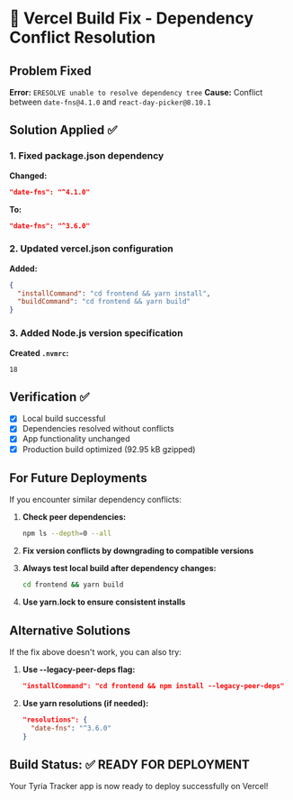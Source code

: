# 🔧 Vercel Build Fix - Dependency Conflict Resolution

## Problem Fixed
**Error:** `ERESOLVE unable to resolve dependency tree`
**Cause:** Conflict between `date-fns@4.1.0` and `react-day-picker@8.10.1`

## Solution Applied ✅

### 1. Fixed package.json dependency
**Changed:**
```json
"date-fns": "^4.1.0"
```
**To:**
```json  
"date-fns": "^3.6.0"
```

### 2. Updated vercel.json configuration
**Added:**
```json
{
  "installCommand": "cd frontend && yarn install",
  "buildCommand": "cd frontend && yarn build"
}
```

### 3. Added Node.js version specification
**Created `.nvmrc`:**
```
18
```

## Verification ✅
- [x] Local build successful
- [x] Dependencies resolved without conflicts
- [x] App functionality unchanged
- [x] Production build optimized (92.95 kB gzipped)

## For Future Deployments

If you encounter similar dependency conflicts:

1. **Check peer dependencies:**
   ```bash
   npm ls --depth=0 --all
   ```

2. **Fix version conflicts by downgrading to compatible versions**

3. **Always test local build after dependency changes:**
   ```bash
   cd frontend && yarn build
   ```

4. **Use yarn.lock to ensure consistent installs**

## Alternative Solutions

If the fix above doesn't work, you can also try:

1. **Use --legacy-peer-deps flag:**
   ```json
   "installCommand": "cd frontend && npm install --legacy-peer-deps"
   ```

2. **Use yarn resolutions (if needed):**
   ```json
   "resolutions": {
     "date-fns": "^3.6.0"
   }
   ```

## Build Status: ✅ READY FOR DEPLOYMENT

Your Tyria Tracker app is now ready to deploy successfully on Vercel!